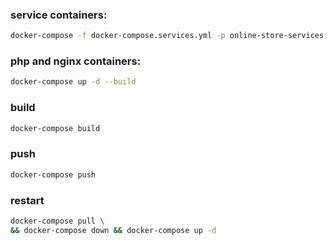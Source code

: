 ### service containers:
```bash
docker-compose -f docker-compose.services.yml -p online-store-services up -d
```

### php and nginx containers:
```bash
docker-compose up -d --build
```

### build
```bash
docker-compose build
```

### push
```bash
docker-compose push
```

### restart
```bash
docker-compose pull \
&& docker-compose down && docker-compose up -d
```
